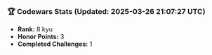 ### 🏆 Codewars Stats (Updated: 2025-03-26 21:07:27 UTC)

- **Rank:** 8 kyu
- **Honor Points:** 3
- **Completed Challenges:** 1
